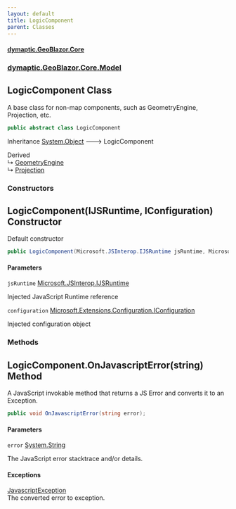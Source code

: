 ```yaml
---
layout: default
title: LogicComponent
parent: Classes
---
```

#### [dymaptic.GeoBlazor.Core](index.html 'index')
### [dymaptic.GeoBlazor.Core.Model](index.html#dymaptic.GeoBlazor.Core.Model 'dymaptic.GeoBlazor.Core.Model')

## LogicComponent Class

A base class for non-map components, such as GeometryEngine, Projection, etc.

```csharp
public abstract class LogicComponent
```

Inheritance [System.Object](https://docs.microsoft.com/en-us/dotnet/api/System.Object 'System.Object') &#129106; LogicComponent

Derived  
&#8627; [GeometryEngine](dymaptic.GeoBlazor.Core.Model.GeometryEngine.html 'dymaptic.GeoBlazor.Core.Model.GeometryEngine')  
&#8627; [Projection](dymaptic.GeoBlazor.Core.Model.Projection.html 'dymaptic.GeoBlazor.Core.Model.Projection')
### Constructors

<a name='dymaptic.GeoBlazor.Core.Model.LogicComponent.LogicComponent(Microsoft.JSInterop.IJSRuntime,Microsoft.Extensions.Configuration.IConfiguration)'></a>

## LogicComponent(IJSRuntime, IConfiguration) Constructor

Default constructor

```csharp
public LogicComponent(Microsoft.JSInterop.IJSRuntime jsRuntime, Microsoft.Extensions.Configuration.IConfiguration configuration);
```
#### Parameters

<a name='dymaptic.GeoBlazor.Core.Model.LogicComponent.LogicComponent(Microsoft.JSInterop.IJSRuntime,Microsoft.Extensions.Configuration.IConfiguration).jsRuntime'></a>

`jsRuntime` [Microsoft.JSInterop.IJSRuntime](https://docs.microsoft.com/en-us/dotnet/api/Microsoft.JSInterop.IJSRuntime 'Microsoft.JSInterop.IJSRuntime')

Injected JavaScript Runtime reference

<a name='dymaptic.GeoBlazor.Core.Model.LogicComponent.LogicComponent(Microsoft.JSInterop.IJSRuntime,Microsoft.Extensions.Configuration.IConfiguration).configuration'></a>

`configuration` [Microsoft.Extensions.Configuration.IConfiguration](https://docs.microsoft.com/en-us/dotnet/api/Microsoft.Extensions.Configuration.IConfiguration 'Microsoft.Extensions.Configuration.IConfiguration')

Injected configuration object
### Methods

<a name='dymaptic.GeoBlazor.Core.Model.LogicComponent.OnJavascriptError(string)'></a>

## LogicComponent.OnJavascriptError(string) Method

A JavaScript invokable method that returns a JS Error and converts it to an Exception.

```csharp
public void OnJavascriptError(string error);
```
#### Parameters

<a name='dymaptic.GeoBlazor.Core.Model.LogicComponent.OnJavascriptError(string).error'></a>

`error` [System.String](https://docs.microsoft.com/en-us/dotnet/api/System.String 'System.String')

The JavaScript error stacktrace and/or details.

#### Exceptions

[JavascriptException](dymaptic.GeoBlazor.Core.Exceptions.JavascriptException.html 'dymaptic.GeoBlazor.Core.Exceptions.JavascriptException')  
The converted error to exception.
